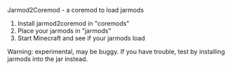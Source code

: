 Jarmod2Coremod - a coremod to load jarmods

1. Install jarmod2coremod in "coremods"
2. Place your jarmods in "jarmods"
3. Start Minecraft and see if your jarmods load

Warning: experimental, may be buggy. If you have trouble, test by installing jarmods into the jar instead.

